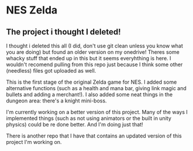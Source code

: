 # NES Zelda
## The project i thought I deleted!

I thought i deleted this all (I did, don't use git clean unless you know what you are doing) but found an older version on my onedrive!  Theres some whacky stuff that ended up in this but it seems everyhthing is here.  I wouldn't recomend pulling from this repo just because I think some other (needless) files got uploaded as well.

This is the first stage of the original Zelda game for NES.  I added some alternative functions (such as a health and mana bar, giving link magic and bullets and adding a merchant!).  I also added some neat things in the dungeon area: there's a knight mini-boss.  

I'm currently working on a better version of this project.  Many of the ways I implemented things (such as not using animators or the built in unity physics) could be re done better.  And I'm doing just that!  

There is another repo that I have that contains an updated version of this project I'm working on.  
